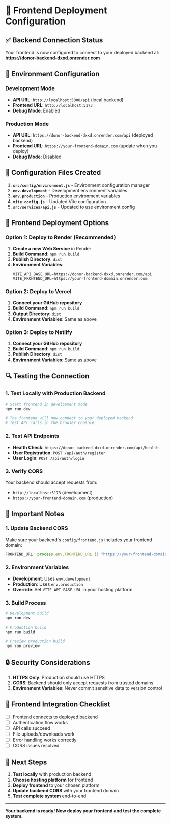 # 🚀 Frontend Deployment Configuration

## ✅ **Backend Connection Status**
Your frontend is now configured to connect to your deployed backend at:
**https://donor-backend-dxxd.onrender.com**

## 🔧 **Environment Configuration**

### Development Mode
- **API URL**: `http://localhost:5000/api` (local backend)
- **Frontend URL**: `http://localhost:5173`
- **Debug Mode**: Enabled

### Production Mode
- **API URL**: `https://donor-backend-dxxd.onrender.com/api` (deployed backend)
- **Frontend URL**: `https://your-frontend-domain.com` (update when you deploy)
- **Debug Mode**: Disabled

## 📁 **Configuration Files Created**

1. **`src/config/environment.js`** - Environment configuration manager
2. **`env.development`** - Development environment variables
3. **`env.production`** - Production environment variables
4. **`vite.config.js`** - Updated Vite configuration
5. **`src/services/api.js`** - Updated to use environment config

## 🚀 **Frontend Deployment Options**

### Option 1: Deploy to Render (Recommended)
1. **Create a new Web Service** in Render
2. **Build Command**: `npm run build`
3. **Publish Directory**: `dist`
4. **Environment Variables**:
   ```
   VITE_API_BASE_URL=https://donor-backend-dxxd.onrender.com/api
   VITE_FRONTEND_URL=https://your-frontend-domain.onrender.com
   ```

### Option 2: Deploy to Vercel
1. **Connect your GitHub repository**
2. **Build Command**: `npm run build`
3. **Output Directory**: `dist`
4. **Environment Variables**: Same as above

### Option 3: Deploy to Netlify
1. **Connect your GitHub repository**
2. **Build Command**: `npm run build`
3. **Publish Directory**: `dist`
4. **Environment Variables**: Same as above

## 🔍 **Testing the Connection**

### 1. Test Locally with Production Backend
```bash
# Start frontend in development mode
npm run dev

# The frontend will now connect to your deployed backend
# Test API calls in the browser console
```

### 2. Test API Endpoints
- **Health Check**: `https://donor-backend-dxxd.onrender.com/api/health`
- **User Registration**: `POST /api/auth/register`
- **User Login**: `POST /api/auth/login`

### 3. Verify CORS
Your backend should accept requests from:
- `http://localhost:5173` (development)
- `https://your-frontend-domain.com` (production)

## 🚨 **Important Notes**

### 1. **Update Backend CORS**
Make sure your backend's `config/frontend.js` includes your frontend domain:
```javascript
FRONTEND_URL: process.env.FRONTEND_URL || "https://your-frontend-domain.com"
```

### 2. **Environment Variables**
- **Development**: Uses `env.development`
- **Production**: Uses `env.production`
- **Override**: Set `VITE_API_BASE_URL` in your hosting platform

### 3. **Build Process**
```bash
# Development build
npm run dev

# Production build
npm run build

# Preview production build
npm run preview
```

## 🔒 **Security Considerations**

1. **HTTPS Only**: Production should use HTTPS
2. **CORS**: Backend should only accept requests from trusted domains
3. **Environment Variables**: Never commit sensitive data to version control

## 📱 **Frontend Integration Checklist**

- [ ] Frontend connects to deployed backend
- [ ] Authentication flow works
- [ ] API calls succeed
- [ ] File uploads/downloads work
- [ ] Error handling works correctly
- [ ] CORS issues resolved

## 🚀 **Next Steps**

1. **Test locally** with production backend
2. **Choose hosting platform** for frontend
3. **Deploy frontend** to your chosen platform
4. **Update backend CORS** with your frontend domain
5. **Test complete system** end-to-end

---

**Your backend is ready! Now deploy your frontend and test the complete system.**
